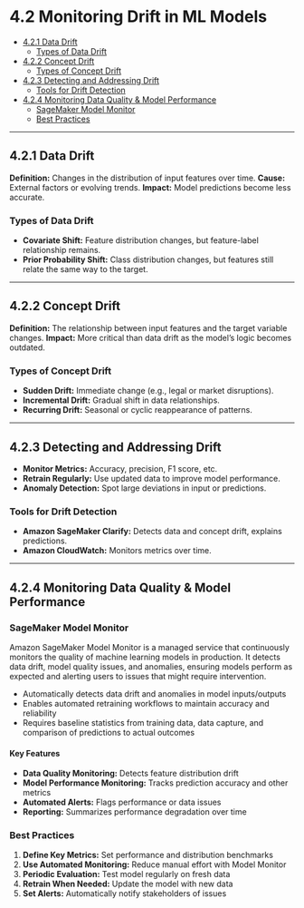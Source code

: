 
# 4.2 Monitoring Drift in ML Models


- [4.2.1 Data Drift](#421-data-drift)
  - [Types of Data Drift](#types-of-data-drift)
- [4.2.2 Concept Drift](#422-concept-drift)
  - [Types of Concept Drift](#types-of-concept-drift)
- [4.2.3 Detecting and Addressing Drift](#423-detecting-and-addressing-drift)
  - [Tools for Drift Detection](#tools-for-drift-detection)
- [4.2.4 Monitoring Data Quality & Model Performance](#424-monitoring-data-quality--model-performance)
  - [SageMaker Model Monitor](#sagemaker-model-monitor)
  - [Best Practices](#best-practices)

---

## 4.2.1 Data Drift

**Definition:** Changes in the distribution of input features over time.
**Cause:** External factors or evolving trends.
**Impact:** Model predictions become less accurate.

### Types of Data Drift
- **Covariate Shift:** Feature distribution changes, but feature-label relationship remains.
- **Prior Probability Shift:** Class distribution changes, but features still relate the same way to the target.
---
## 4.2.2 Concept Drift

**Definition:** The relationship between input features and the target variable changes.
**Impact:** More critical than data drift as the model’s logic becomes outdated.

### Types of Concept Drift
- **Sudden Drift:** Immediate change (e.g., legal or market disruptions).
- **Incremental Drift:** Gradual shift in data relationships.
- **Recurring Drift:** Seasonal or cyclic reappearance of patterns.
---
## 4.2.3 Detecting and Addressing Drift

- **Monitor Metrics:** Accuracy, precision, F1 score, etc.
- **Retrain Regularly:** Use updated data to improve model performance.
- **Anomaly Detection:** Spot large deviations in input or predictions.

### Tools for Drift Detection
- **Amazon SageMaker Clarify:** Detects data and concept drift, explains predictions.
- **Amazon CloudWatch:** Monitors metrics over time.
---
## 4.2.4 Monitoring Data Quality & Model Performance

### SageMaker Model Monitor
Amazon SageMaker Model Monitor is a managed service that continuously monitors the quality of machine learning models in production. It detects data drift, model quality issues, and anomalies, ensuring models perform as expected and alerting users to issues that might require intervention.

- Automatically detects data drift and anomalies in model inputs/outputs
- Enables automated retraining workflows to maintain accuracy and reliability
- Requires baseline statistics from training data, data capture, and comparison of predictions to actual outcomes

#### Key Features
- **Data Quality Monitoring:** Detects feature distribution drift
- **Model Performance Monitoring:** Tracks prediction accuracy and other metrics
- **Automated Alerts:** Flags performance or data issues
- **Reporting:** Summarizes performance degradation over time

### Best Practices
1. **Define Key Metrics:** Set performance and distribution benchmarks
2. **Use Automated Monitoring:** Reduce manual effort with Model Monitor
3. **Periodic Evaluation:** Test model regularly on fresh data
4. **Retrain When Needed:** Update the model with new data
5. **Set Alerts:** Automatically notify stakeholders of issues